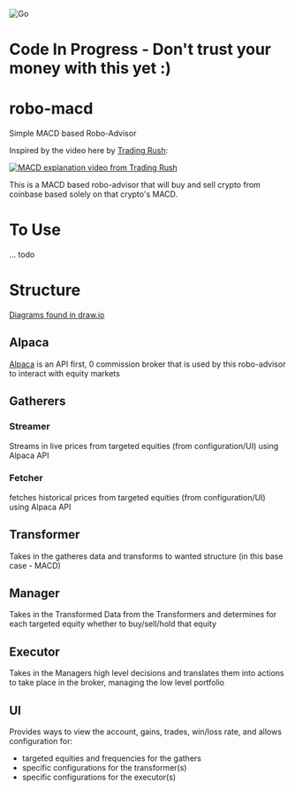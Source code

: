 ![Go](https://github.com/johnmillner/robo-macd/workflows/Go/badge.svg)


# Code In Progress - Don't trust your money with this yet :) 

# robo-macd
Simple MACD based Robo-Advisor


Inspired by the video here by [Trading Rush](https://www.youtube.com/watch?v=nmffSjdZbWQ):

[![MACD explanation video from Trading Rush](https://img.youtube.com/vi/nmffSjdZbWQ/0.jpg)](https://www.youtube.com/watch?v=nmffSjdZbWQ)

This is a MACD based robo-advisor that will buy and sell crypto from coinbase based solely on that crypto's MACD.

# To Use
... todo

# Structure

[Diagrams found in draw.io](https://app.diagrams.net/?lightbox=1&highlight=0000ff&edit=_blank&layers=1&nav=1&title=RoboAdvisor#Uhttps%3A%2F%2Fdrive.google.com%2Fuc%3Fid%3D1fZWEaOWSyaqYmPYYk0OZuidXkcBH2hcp%26export%3Ddownload)

## Alpaca
[Alpaca](https://alpaca.markets/) is an API first, 0 commission broker that is used by this robo-advisor to interact with equity markets

## Gatherers
### Streamer
Streams in live prices from targeted equities (from configuration/UI) using Alpaca API
### Fetcher
fetches historical prices from targeted equities (from configuration/UI) using Alpaca API

## Transformer
Takes in the gatheres data and transforms to wanted structure (in this base case - MACD)

## Manager
Takes in the Transformed Data from the Transformers and determines for each targeted equity whether to buy/sell/hold that equity

## Executor
Takes in the Managers high level decisions and translates them into actions to take place in the broker, managing the low level portfolio

## UI
Provides ways to view the account, gains, trades, win/loss rate, and allows configuration for:
 * targeted equities and frequencies for the gathers
 * specific configurations for the transformer(s)
 * specific configurations for the executor(s)

